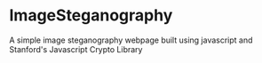 # ImageSteganography
A simple image steganography webpage built using javascript and Stanford's Javascript Crypto Library
